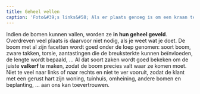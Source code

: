 ```yaml
---
title: Geheel vellen
caption: 'Foto&#39;s links&#58; Als er plaats genoeg is om een kraan te gebruiken, worden de bomen af gezaagd en neergelegd. Klaar om te verzagen.<br> Foto&#39;s rechts&#58; Als er weinig plaats is in de tuin, liften we de bomen/takken over gebouwen en constructies om zo snel en efficiënt de takken en de stam te verzagen en af te voeren.'
---
```

Indien de bomen kunnen vallen, worden ze **in hun geheel geveld**. Overdreven veel plaats is daarvoor niet nodig, als je weet wat je doet. De boom met al zijn facetten wordt goed onder de loep genomen: soort boom, zware takken, torsie, aantastingen die de breuksterkte kunnen beïnvloeden, de lengte wordt bepaald, …
Al dat soort zaken wordt goed bekeken om de juiste **valkerf** te maken, zodat de boom precies valt waar ze komen moet. Niet te veel naar links of naar rechts en niet te ver vooruit, zodat de klant met een gerust hart zijn woning, tuinhuis, omheining, andere bomen en beplanting, … aan ons kan toevertrouwen.
